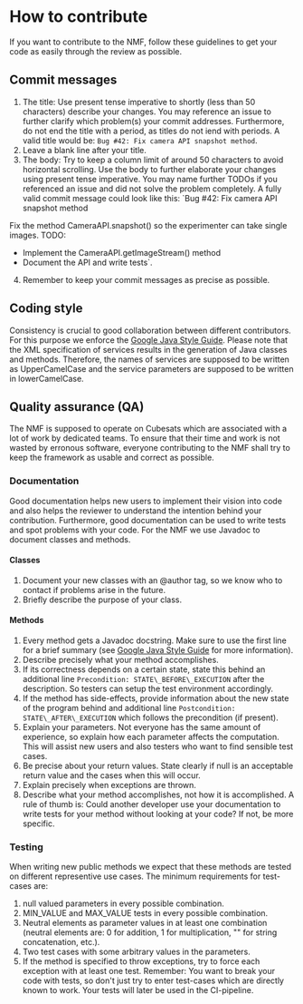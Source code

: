 # How to contribute
If you want to contribute to the NMF, follow these guidelines to get your code as easily through the review as possible.

## Commit messages
1. The title: Use present tense imperative to shortly (less than 50 characters) describe your changes. You may reference an issue to further clarify which problem(s) your commit addresses.
Furthermore, do not end the title with a period, as titles do not iend with periods. A valid title would be: `Bug #42: Fix camera API snapshot method`.
2. Leave a blank line after your title.
3. The body: Try to keep a column limit of around 50 characters to avoid horizontal scrolling. Use the body to further elaborate your changes using present tense imperative. You may name further TODOs if
you referenced an issue and did not solve the problem completely. A fully valid commit message could look like this:
`Bug #42: Fix camera API snapshot method

Fix the method CameraAPI.snapshot() so the experimenter 
can take single images. 
TODO: 
* Implement the CameraAPI.getImageStream() method
* Document the API and write tests`.
4. Remember to keep your commit messages as precise as possible.

## Coding style
Consistency is crucial to good collaboration between different contributors. For this purpose we enforce the [Google Java Style Guide](https://google.github.io/styleguide/javaguide.html).
Please note that the XML specification of services results in the generation of Java classes and methods. Therefore, the names of services are supposed to be written as UpperCamelCase and the service 
parameters are supposed to be written in lowerCamelCase.

## Quality assurance (QA)
The NMF is supposed to operate on Cubesats which are associated with a lot of work by dedicated teams. To ensure that their time and work is not wasted by erronous software, everyone contributing to the NMF shall try to keep the framework as usable and correct as possible.

### Documentation
Good documentation helps new users to implement their vision into code and also helps the reviewer to understand the intention behind your contribution. Furthermore, good documentation can be used to write
tests and spot problems with your code. For the NMF we use Javadoc to document classes and methods.

#### Classes
1. Document your new classes with an @author tag, so we know who to contact if problems arise in the future.
2. Briefly describe the purpose of your class.

#### Methods
1. Every method gets a Javadoc docstring. Make sure to use the first line for a brief summary (see [Google Java Style Guide](https://google.github.io/styleguide/javaguide.html#s7-javadoc) for more 
information).
2. Describe precisely what your method accomplishes. 
3. If its correctness depends on a certain state, state this behind an additional line `Precondition: STATE\_BEFORE\_EXECUTION` after the description. So testers can setup the test environment accordingly.
4. If the method has side-effects, provide information about the new state of the program behind and additional line `Postcondition: STATE\_AFTER\_EXECUTION` which follows the precondition (if present).
5. Explain your parameters. Not everyone has the same amount of experience, so explain how each parameter affects the computation. This will assist new users and also testers who want to find sensible test cases.
6. Be precise about your return values. State clearly if null is an acceptable return value and the cases when this will occur.
7. Explain precisely when exceptions are thrown. 
8. Describe what your method accomplishes, not how it is accomplished.
A rule of thumb is: Could another developer use your documentation to write tests for your method without looking at your code? If not, be more specific.

### Testing
When writing new public methods we expect that these methods are tested on different representive use cases. The minimum requirements for test-cases are:
1. null valued parameters in every possible combination.
2. MIN\_VALUE and MAX\_VALUE tests in every possible combination.
3. Neutral elements as parameter values in at least one combination (neutral elements are: 0 for addition, 1 for multiplication, \"\" for string concatenation, etc.).
4. Two test cases with some arbitrary values in the parameters.
5. If the method is specified to throw exceptions, try to force each exception with at least one test.
Remember: You want to break your code with tests, so don't just try to enter test-cases which are directly known to work. Your tests will later be used in the CI-pipeline.
